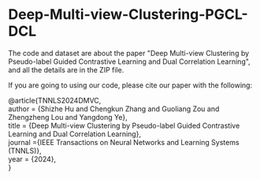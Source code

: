 # Deep-Multi-view-Clustering-PGCL-DCL
The code and dataset are about the paper "Deep Multi-view Clustering by Pseudo-label Guided Contrastive Learning and Dual Correlation Learning", and all the details are in the ZIP file.

If you are going to using our code, please cite our paper with the following:

@article{TNNLS2024DMVC,\
author = {Shizhe Hu and Chengkun Zhang and Guoliang Zou and Zhengzheng Lou and Yangdong Ye},\
title = {Deep Multi-view Clustering by Pseudo-label Guided Contrastive Learning and Dual Correlation Learning},\
journal ={IEEE Transactions on Neural Networks and Learning Systems (TNNLS)},\
year = {2024},\
}
